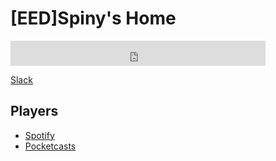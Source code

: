 # [EED]Spiny's Home

<iframe src="https://duckduckgo.com/search.html?prefill=Search DuckDuckGo" style="overflow:hidden;margin:0;padding:0;width:408px;height:40px;" frameborder="0"></iframe>

[Slack](https://eatelectricdeath.slack.com/)

## Players
- [Spotify](https://open.spotify.com/)
- [Pocketcasts](https://play.pocketcasts.com/podcasts)

